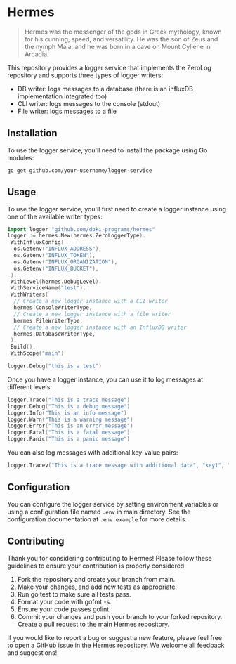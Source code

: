 # Hermes
>
>Hermes was the messenger of the gods in Greek mythology, known for his cunning, speed, and versatility. He was the son of Zeus and the nymph Maia, and he was born in a cave on Mount Cyllene in Arcadia.

This repository provides a logger service that implements the ZeroLog repository and supports three types of logger writers:

* DB writer: logs messages to a database (there is an influxDB implementation integrated too)
* CLI writer: logs messages to the console (stdout)
* File writer: logs messages to a file

## Installation

To use the logger service, you'll need to install the package using Go modules:

```
go get github.com/your-username/logger-service
```

## Usage

To use the logger service, you'll first need to create a logger instance using one of the available writer types:

```go
import logger "github.com/doki-programs/hermes"
logger := hermes.New(hermes.ZeroLoggerType).
 WithInfluxConfig(
  os.Getenv("INFLUX_ADDRESS"),
  os.Getenv("INFLUX_TOKEN"),
  os.Getenv("INFLUX_ORGANIZATION"),
  os.Getenv("INFLUX_BUCKET"),
 ).
 WithLevel(hermes.DebugLevel).
 WithServiceName("test").
 WithWriters(
  // Create a new logger instance with a CLI writer
  hermes.ConsoleWriterType,
  // Create a new logger instance with a file writer
  hermes.FileWriterType,
  // Create a new logger instance with an InfluxDB writer
  hermes.DatabaseWriterType,
 ).
 Build().
 WithScope("main")

logger.Debug("this is a test")

```

Once you have a logger instance, you can use it to log messages at different levels:

```go
logger.Trace("This is a trace message")
logger.Debug("This is a debug message")
logger.Info("This is an info message")
logger.Warn("This is a warning message")
logger.Error("This is an error message")
logger.Fatal("This is a fatal message")
logger.Panic("This is a panic message")
```

You can also log messages with additional key-value pairs:

```go
logger.Tracev("This is a trace message with additional data", "key1", "value1", "key2", "value2")
```

## Configuration

You can configure the logger service by setting environment variables or using a configuration file named `.env` in main directory. See the configuration documentation at `.env.example` for more details.

## Contributing

Thank you for considering contributing to Hermes! Please follow these guidelines to ensure your contribution is properly considered:

1. Fork the repository and create your branch from main.
2. Make your changes, and add new tests as appropriate.
3. Run go test to make sure all tests pass.
4. Format your code with gofmt -s.
5. Ensure your code passes golint.
6. Commit your changes and push your branch to your forked repository.
Create a pull request to the main Hermes repository.

If you would like to report a bug or suggest a new feature, please feel free to open a GitHub issue in the Hermes repository. We welcome all feedback and suggestions!
